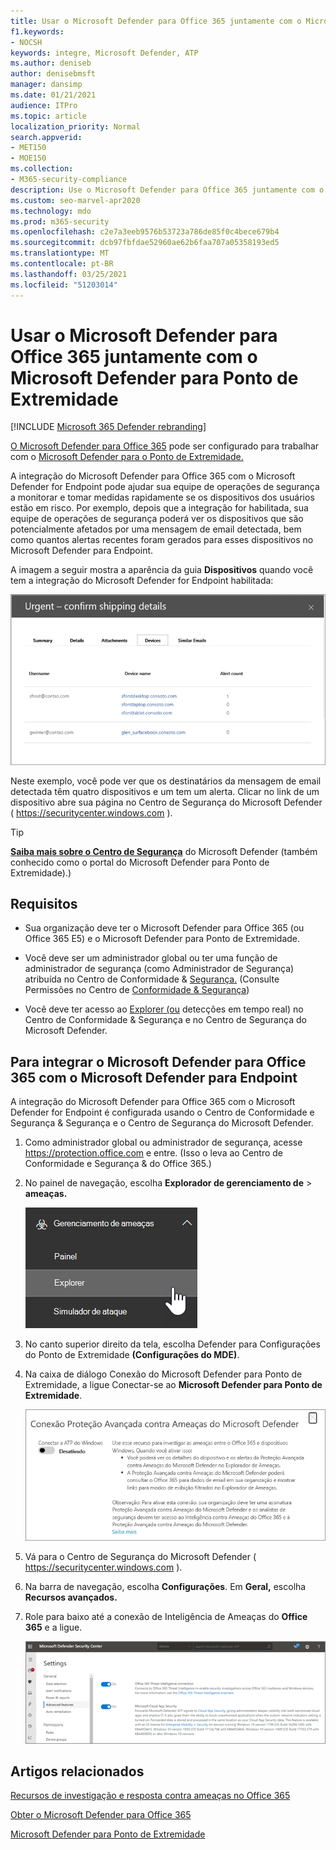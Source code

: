```yaml
---
title: Usar o Microsoft Defender para Office 365 juntamente com o Microsoft Defender para Ponto de Extremidade
f1.keywords:
- NOCSH
keywords: integre, Microsoft Defender, ATP
ms.author: deniseb
author: denisebmsft
manager: dansimp
ms.date: 01/21/2021
audience: ITPro
ms.topic: article
localization_priority: Normal
search.appverid:
- MET150
- MOE150
ms.collection:
- M365-security-compliance
description: Use o Microsoft Defender para Office 365 juntamente com o Microsoft Defender para Endpoint para obter informações mais detalhadas sobre ameaças contra seus dispositivos e conteúdo de email.
ms.custom: seo-marvel-apr2020
ms.technology: mdo
ms.prod: m365-security
ms.openlocfilehash: c2e7a3eeb9576b53723a786de85f0c4bece679b4
ms.sourcegitcommit: dcb97fbfdae52960ae62b6faa707a05358193ed5
ms.translationtype: MT
ms.contentlocale: pt-BR
ms.lasthandoff: 03/25/2021
ms.locfileid: "51203014"
---
```

# <a name="use-microsoft-defender-for-office-365-together-with-microsoft-defender-for-endpoint"></a>Usar o Microsoft Defender para Office 365 juntamente com o Microsoft Defender para Ponto de Extremidade

[!INCLUDE [Microsoft 365 Defender rebranding](../includes/microsoft-defender-for-office.md)]


[O Microsoft Defender para Office 365](defender-for-office-365.md) pode ser configurado para trabalhar com o [Microsoft Defender para o Ponto de Extremidade.](/windows/security/threat-protection)

A integração do Microsoft Defender para Office 365 com o Microsoft Defender for Endpoint pode ajudar sua equipe de operações de segurança a monitorar e tomar medidas rapidamente se os dispositivos dos usuários estão em risco. Por exemplo, depois que a integração for habilitada, sua equipe de operações de segurança poderá ver os dispositivos que são potencialmente afetados por uma mensagem de email detectada, bem como quantos alertas recentes foram gerados para esses dispositivos no Microsoft Defender para Endpoint.

A imagem a seguir mostra a aparência da guia **Dispositivos** quando você tem a integração do Microsoft Defender for Endpoint habilitada:

![Quando o Microsoft Defender for Endpoint está habilitado, você pode ver uma lista de dispositivos com alertas.](../../media/fec928ea-8f0c-44d7-80b9-a2e0a8cd4e89.PNG)

Neste exemplo, você pode ver que os destinatários da mensagem de email detectada têm quatro dispositivos e um tem um alerta. Clicar no link de um dispositivo abre sua página no Centro de Segurança do Microsoft Defender ( <https://securitycenter.windows.com> ).

> [!TIP]
> **[Saiba mais sobre o Centro de Segurança](/windows/security/threat-protection/microsoft-defender-atp/use)** do Microsoft Defender (também conhecido como o portal do Microsoft Defender para Ponto de Extremidade).)

## <a name="requirements"></a>Requisitos

- Sua organização deve ter o Microsoft Defender para Office 365 (ou Office 365 E5) e o Microsoft Defender para Ponto de Extremidade.

- Você deve ser um administrador global ou ter uma função de administrador de segurança (como Administrador de Segurança) atribuída no Centro de Conformidade & [Segurança.](https://protection.office.com) (Consulte Permissões no Centro de [Conformidade & Segurança](permissions-in-the-security-and-compliance-center.md))

- Você deve ter acesso ao [Explorer (ou](threat-explorer.md) detecções em tempo real) no Centro de Conformidade & Segurança e no Centro de Segurança do Microsoft Defender.

## <a name="to-integrate-microsoft-defender-for-office-365-with-microsoft-defender-for-endpoint"></a>Para integrar o Microsoft Defender para Office 365 com o Microsoft Defender para Endpoint

A integração do Microsoft Defender para Office 365 com o Microsoft Defender for Endpoint é configurada usando o Centro de Conformidade e Segurança & Segurança e o Centro de Segurança do Microsoft Defender.

1. Como administrador global ou administrador de segurança, acesse <https://protection.office.com> e entre. (Isso o leva ao Centro de Conformidade e Segurança & do Office 365.)

2. No painel de navegação, escolha **Explorador de gerenciamento de** \> **ameaças.**

   ![Menu Explorer in Threat Management](../../media/ThreatMgmt-Explorer-nav.png)

3. No canto superior direito da tela, escolha Defender para Configurações do Ponto de Extremidade **(Configurações do MDE)**.

4. Na caixa de diálogo Conexão do Microsoft Defender para Ponto de Extremidade, a ligue Conectar-se ao **Microsoft Defender para Ponto de Extremidade**.

   ![Conexão do Microsoft Defender para Ponto de Extremidade](../../media/Explorer-WDATPConnection-dialog.png)

5. Vá para o Centro de Segurança do Microsoft Defender ( <https://securitycenter.windows.com> ).

6. Na barra de navegação, escolha **Configurações**. Em **Geral,** escolha **Recursos avançados.**

7. Role para baixo até a conexão de Inteligência de Ameaças do **Office 365** e a ligue.

   ![Conexão de inteligência contra ameaças do Office 365](../../media/mdatp-oatptoggle.png)

## <a name="related-articles"></a>Artigos relacionados

[Recursos de investigação e resposta contra ameaças no Office 365](office-365-ti.md)

[Obter o Microsoft Defender para Office 365](defender-for-office-365.md)

[Microsoft Defender para Ponto de Extremidade](/windows/security/threat-protection)